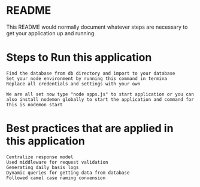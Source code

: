 # README #

This README would normally document whatever steps are necessary to get your application up and running.

# Steps to Run this application #
    Find the database from db directory and import to your database
    Set your node environment by running this command in termina
    Replace all credentials and settings with your own

    We are all set now type "node apps.js" to start application or you can also install nodemon globally to start the application and command for this is nodemon start

# Best practices that are applied in this application
    Centralize response model
    Used middleware for request validation
    Generating daily basis logs
    Dynamic queries for getting data from database
    Followed camel case naming convension
